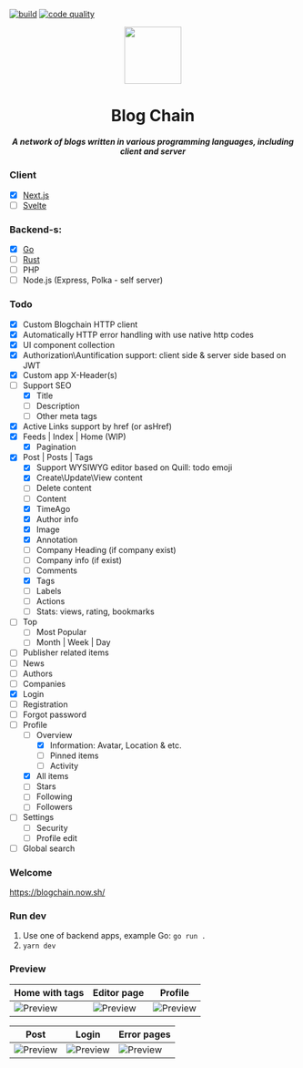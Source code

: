 [![build](https://github.com/zikwall/blogchain/workflows/Test%20Client/badge.svg)](https://github.com/zikwall/blogchain/actions)
[![code quality](https://github.com/zikwall/blogchain/workflows/CodeQL/badge.svg)](https://github.com/zikwall/blogchain/actions)

<div align="center">
  <img width="100" height="100" src="https://github.com/zikwall/blogchain/blob/master/screenshots/bc_300.png">
  <h1>Blog Chain</h1>
  <h5>A network of blogs written in various programming languages, including client and server</h5>
</div>

### Client

- [x] [Next.js](https://github.com/zikwall/blogchain)
- [ ] [Svelte](https://github.com/zikwall/blogchain-svelte)

### Backend-s:

- [x] [Go](https://github.com/zikwall/blogchain-go)
- [ ] [Rust](https://github.com/zikwall/blogchain-rust)
- [ ] PHP
- [ ] Node.js (Express, Polka - self server)

### Todo

- [x] Custom Blogchain HTTP client
- [x] Automatically HTTP error handling with use native http codes
- [x] UI component collection
- [x] Authorization\Auntification support: client side & server side based on JWT
- [x] Custom app X-Header(s)
- [ ] Support SEO
    - [x] Title
    - [ ] Description
    - [ ] Other meta tags
- [x] Active Links support by href (or asHref)
- [x] Feeds | Index | Home (WIP)
    - [x] Pagination
- [x] Post | Posts | Tags
    - [x] Support WYSIWYG editor based on Quill: todo emoji
    - [x] Create\Update\View content
    - [ ] Delete content
    - [ ] Content
    - [x] TimeAgo
    - [x] Author info
    - [x] Image
    - [x] Annotation
    - [ ] Company Heading (if company exist)
    - [ ] Company info (if exist)
    - [ ] Comments
    - [x] Tags
    - [ ] Labels
    - [ ] Actions
    - [ ] Stats: views, rating, bookmarks
- [ ] Top
    - [ ] Most Popular
    - [ ] Month | Week | Day
- [ ] Publisher related items
- [ ] News
- [ ] Authors
- [ ] Companies
- [x] Login
- [ ] Registration
- [ ] Forgot password
- [ ] Profile
    - [ ] Overview
        - [x] Information: Avatar, Location & etc.
        - [ ] Pinned items
        - [ ] Activity
    - [x] All items
    - [ ] Stars
    - [ ] Following
    - [ ] Followers
- [ ] Settings
    - [ ] Security
    - [ ] Profile edit
- [ ] Global search

### Welcome

https://blogchain.now.sh/

### Run dev

1. Use one of backend apps, example Go: `go run .`
2. `yarn dev`

### Preview

Home with tags | Editor page | Profile
--- | --- | --- |
![Preview](./screenshots/app.png) | ![Preview](./screenshots/editor.png) | ![Preview](./screenshots/profile.png)

Post | Login | Error pages
--- | --- | --- |
![Preview](./screenshots/post.png) | ![Preview](./screenshots/login.png) | ![Preview](./screenshots/404.png)
